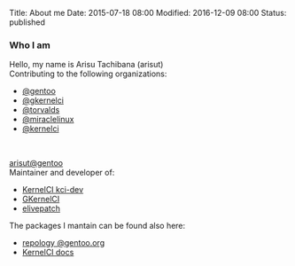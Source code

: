 Title: About me
Date: 2015-07-18 08:00
Modified: 2016-12-09 08:00
Status: published

### Who I am

Hello, my name is Arisu Tachibana (arisut)  
Contributing to the following organizations:  
- [@gentoo](https://github.com/gentoo)  
- [@gkernelci](https://github.com/gkernelci)  
- [@torvalds](https://github.com/torvalds)  
- [@miraclelinux](https://github.com/miraclelinux)  
- [@kernelci](https://github.com/kernelci)  

<br>

[arisut@gentoo](https://wiki.gentoo.org/wiki/User:Alicef)  
Maintainer and developer of:  
- [KernelCI kci-dev](https://github.com/kernelci/kci-dev)  
- [GKernelCI](https://github.com/gkernelci)  
- [elivepatch](https://wiki.gentoo.org/wiki/Elivepatch)  
  
The packages I mantain can be found also here:  
- [repology @gentoo.org](https://repology.org/projects/?maintainer=alicef%40gentoo.org)  
- [KernelCI docs](https://docs.kernelci.org/org/maintainers/#software-maintainers)  
